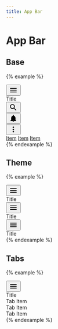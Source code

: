 ```yaml
---
title: App Bar
---
```


# App Bar

## Base

{% example %}
<div class="app-bar">
  <div class="toolbar">
    <div class="toolbar__action">
      <button type="button" class="button button--icon">
        <svg xmlns="http://www.w3.org/2000/svg" height="24" viewBox="0 0 24 24" width="24"><path d="M0 0h24v24H0z" fill="none"/><path d="M3 18h18v-2H3v2zm0-5h18v-2H3v2zm0-7v2h18V6H3z"/></svg>
      </button>
    </div>
    <div class="toolbar__title">
      Title
    </div>
    <div class="toolbar__action">
      <button type="button" class="button button--icon">
        <svg xmlns="http://www.w3.org/2000/svg" height="24" viewBox="0 0 24 24" width="24"><path d="M15.5 14h-.79l-.28-.27C15.41 12.59 16 11.11 16 9.5 16 5.91 13.09 3 9.5 3S3 5.91 3 9.5 5.91 16 9.5 16c1.61 0 3.09-.59 4.23-1.57l.27.28v.79l5 4.99L20.49 19l-4.99-5zm-6 0C7.01 14 5 11.99 5 9.5S7.01 5 9.5 5 14 7.01 14 9.5 11.99 14 9.5 14z"/><path d="M0 0h24v24H0z" fill="none"/></svg>
      </button>
    </div>
    <div class="toolbar__action">
      <button type="button" class="button button--icon">
        <svg xmlns="http://www.w3.org/2000/svg" height="24" viewBox="0 0 24 24" width="24"><path d="M12 22c1.1 0 2-.9 2-2h-4c0 1.1.89 2 2 2zm6-6v-5c0-3.07-1.64-5.64-4.5-6.32V4c0-.83-.67-1.5-1.5-1.5s-1.5.67-1.5 1.5v.68C7.63 5.36 6 7.92 6 11v5l-2 2v1h16v-1l-2-2z"/></svg>
      </button>
    </div>
    <div class="toolbar__action dropdown" data-controller="dropdown">
      <button type="button" class="button button--icon" data-action="dropdown#toggle">
        <svg xmlns="http://www.w3.org/2000/svg" height="24" viewBox="0 0 24 24" width="24"><path d="M0 0h24v24H0z" fill="none"/><path d="M12 8c1.1 0 2-.9 2-2s-.9-2-2-2-2 .9-2 2 .9 2 2 2zm0 2c-1.1 0-2 .9-2 2s.9 2 2 2 2-.9 2-2-.9-2-2-2zm0 6c-1.1 0-2 .9-2 2s.9 2 2 2 2-.9 2-2-.9-2-2-2z"/></svg>
      </button>
      <div class="dropdown__menu dropdown__menu--right">
        <a href="#" class="dropdown__item">Item</a>
        <a href="#" class="dropdown__item">Item</a>
        <a href="#" class="dropdown__item">Item</a>
      </div>
    </div>
  </div>
</div>
{% endexample %}

## Theme

{% example %}
<div class="app-bar">
  <div class="toolbar">
    <div class="toolbar__action">
      <button type="button" class="button button--icon">
        <svg xmlns="http://www.w3.org/2000/svg" height="24" viewBox="0 0 24 24" width="24"><path d="M0 0h24v24H0z" fill="none"/><path d="M3 18h18v-2H3v2zm0-5h18v-2H3v2zm0-7v2h18V6H3z"/></svg>
      </button>
    </div>
    <div class="toolbar__title">
      Title
    </div>
  </div>
</div>

<div class="app-bar app-bar-primary">
  <div class="toolbar">
    <div class="toolbar__action">
      <button type="button" class="button button--icon">
        <svg xmlns="http://www.w3.org/2000/svg" height="24" viewBox="0 0 24 24" width="24"><path d="M0 0h24v24H0z" fill="none"/><path d="M3 18h18v-2H3v2zm0-5h18v-2H3v2zm0-7v2h18V6H3z"/></svg>
      </button>
    </div>
    <div class="toolbar__title">
      Title
    </div>
  </div>
</div>

<div class="app-bar app-bar-secondary">
  <div class="toolbar">
    <div class="toolbar__action">
      <button type="button" class="button button--icon">
        <svg xmlns="http://www.w3.org/2000/svg" height="24" viewBox="0 0 24 24" width="24"><path d="M0 0h24v24H0z" fill="none"/><path d="M3 18h18v-2H3v2zm0-5h18v-2H3v2zm0-7v2h18V6H3z"/></svg>
      </button>
    </div>
    <div class="toolbar__title">
      Title
    </div>
  </div>
</div>
{% endexample %}

## Tabs

{% example %}
<div class="app-bar app-bar-primary">
  <div class="toolbar">
    <div class="toolbar__action">
      <button type="button" class="button button--icon">
        <svg xmlns="http://www.w3.org/2000/svg" height="24" viewBox="0 0 24 24" width="24"><path d="M0 0h24v24H0z" fill="none"/><path d="M3 18h18v-2H3v2zm0-5h18v-2H3v2zm0-7v2h18V6H3z"/></svg>
      </button>
    </div>
    <div class="toolbar__title">
      Title
    </div>
  </div>
  <div class="tab">
    <div class="tab__item tab__item--active">
      Tab Item
    </div>
    <div class="tab__item">
      Tab Item
    </div>
    <div class="tab__item">
      Tab Item
    </div>
  </div>
</div>
{% endexample %}
